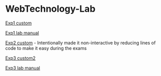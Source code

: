 # WebTechnology-Lab

[Exp1 custom](https://shiva1718.github.io/WebTechnology-Lab/exp1/custom/index.html)

[Exp1 lab manual](https://shiva1718.github.io/WebTechnology-Lab/exp1/lab-manual/mapping.html)

[Exp2 custom](https://shiva1718.github.io/WebTechnology-Lab/exp2/index.html) - Intentionally made it non-interactive by reducing lines of code to make it easy during the exams

[Exp3 custom2](https://shiva1718.github.io/WebTechnology-Lab/exp3/custom2/index.html)

[Exp3 lab manual](https://shiva1718.github.io/WebTechnology-Lab/exp3/lab-manual/index.html)
